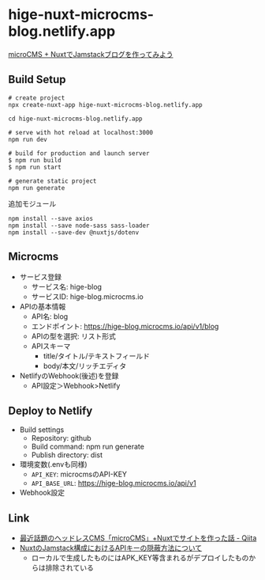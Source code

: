 # hige-nuxt-microcms-blog.netlify.app

[microCMS \+ NuxtでJamstackブログを作ってみよう](https://microcms.io/blog/microcms-nuxt-jamstack-blog/)

## Build Setup

```shell
# create project
npx create-nuxt-app hige-nuxt-microcms-blog.netlify.app

cd hige-nuxt-microcms-blog.netlify.app

# serve with hot reload at localhost:3000
npm run dev

# build for production and launch server
$ npm run build
$ npm run start

# generate static project
npm run generate
```

追加モジュール

```shell
npm install --save axios
npm install --save node-sass sass-loader
npm install --save-dev @nuxtjs/dotenv
```

## Microcms

* サービス登録
    * サービス名: hige-blog
    * サービスID: hige-blog.microcms.io
* APIの基本情報
    * API名: blog
    * エンドポイント: https://hige-blog.microcms.io/api/v1/blog
    * APIの型を選択: リスト形式
    * APIスキーマ
        * title/タイトル/テキストフィールド
        * body/本文/リッチエディタ
* NetlifyのWebhook(後述)を登録
    * API設定＞Webhook>Netlify

## Deploy to Netlify

* Build settings
    * Repository: github
    * Build command: npm run generate
    * Publish directory: dist 
* 環境変数(.envも同様)
    * `API_KEY`: microcmsのAPI-KEY
    * `API_BASE_URL`: https://hige-blog.microcms.io/api/v1
* Webhook設定

## Link

* [最近話題のヘッドレスCMS「microCMS」\+Nuxtでサイトを作った話 \- Qiita](https://qiita.com/yutopia898/items/653068aa3d8237f3e89a)
* [NuxtのJamstack構成におけるAPIキーの隠蔽方法について](https://microcms.io/blog/nuxt-secure-api-key/)
    * ローカルで生成したものにはAPK_KEY等含まれるがデプロイしたものからは排除されている
